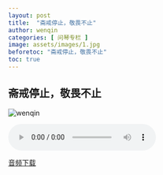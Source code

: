 ```yaml
---
layout: post
title:  "斋戒停止，敬畏不止"
author: wenqin
categories: [ 问琴专栏 ]
image: assets/images/1.jpg
beforetoc: "斋戒停止，敬畏不止"
toc: true
---
```


## 斋戒停止，敬畏不止

![wenqin](https://islamtalk.github.io/assets/images/2022-05-01/1.jpg)

<audio controls>
  <source src="https://islamtalk.github.io/others/斋戒停止，敬畏不止.mp3" type="audio/mp3">
  您的浏览器不支持 audio 元素。
</audio>

[音频下载](https://islamtalk.github.io/others/斋戒停止，敬畏不止.mp3)
